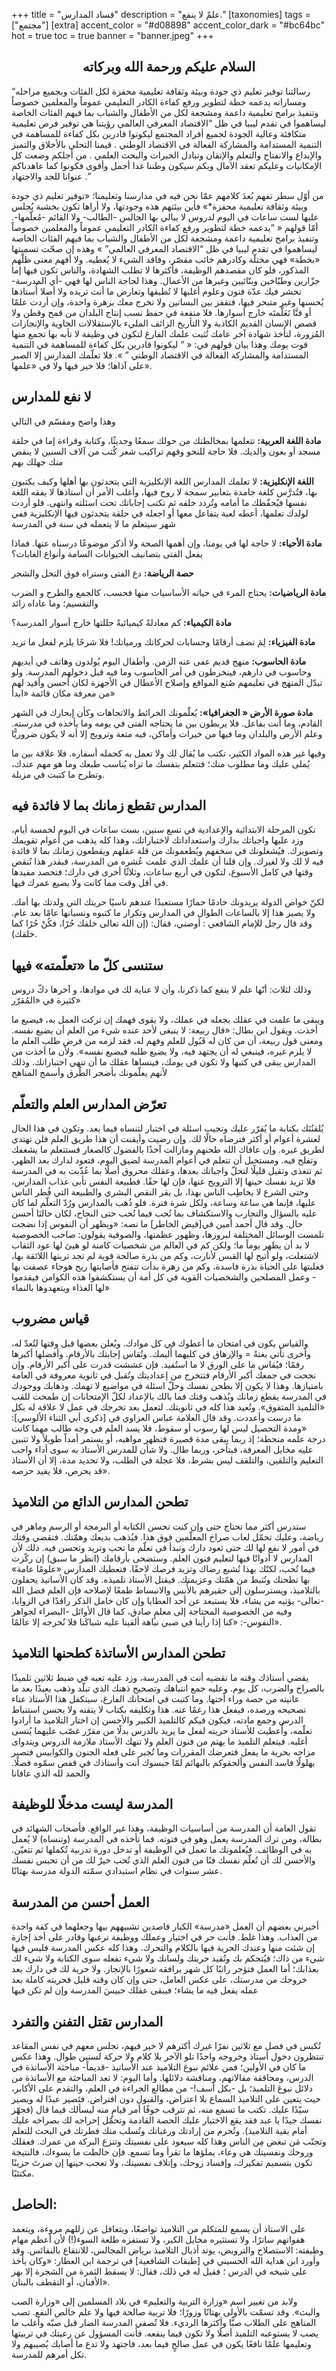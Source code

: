 +++
title = "فساد المدارس"
description = "علمٌ لا ينفع."
[taxonomies]
tags = ["مجتمع"]
[extra]
accent_color = "#d08898"
accent_color_dark = "#bc64bc"
hot = true
toc = true
banner = "banner.jpeg"
+++

<h2 style="text-align:center">السلام عليكم ورحمة الله وبركاته</h2>

<q>رسالتنا توفير تعليم ذي جودة وبيئة وثقافة تعليمية محفزة لكل الفئات وبجميع مراحله ومساراته يدعمه خطة لتطوير ورفع كفاءة الكادر التعليمي  عموماً والمعلمين  خصوصاً وتنفيذ برامج تعليمية داعمة ومشجعة لكل من  الأطفال والشباب بما فيهم الفئات الخاصة ليساهموا في تقدم ليبيا في ظل  “الاقتصاد المعرفي العالمي  رؤيتنا هي توفير فرص تعليمية متكافئة وعالية  الجودة لجميع أفراد المجتمع  ليكونوا قادرين بكل كفاءة للمساهمة في التنمية المستدامة والمشاركة الفعالة في الاقتصاد الوطني . قيمنا التحلي بالأخلاق  والتميز والإبداع والانفتاح  والتعلم والإتقان وتبادل الخبرات والبحث  العلمي . من أجلكم وضعت كل  الإمكانيات وعليكم تعقد الآمال وبكم سيكون  وطننا غدا أجمل وأقوى فكونوا كما عاهدناكم عنوانا للجد والاجتهاد .

من أوّل سطر تفهم بُعدَ كلامهم عمّا نحن فيه في مدارسنا وتعليمنا؛ «توفير  تعليم ذي جودة وبيئة وثقافة تعليمية محفزة*» فأين بيئتهم هذه وجودتها، ولا  أراها تكون بخشبة يُجلس عليها لست ساعات في اليوم لدروس لا يبالي بها  الجالس -الطالب- ولا القائم -مُعلّمها-. أمّا  قولهم « <q>يدعمه خطة لتطوير ورفع كفاءة الكادر التعليمي عموماً والمعلمين  خصوصاً  وتنفيذ برامج تعليمية داعمة ومشجعة لكل من الأطفال والشباب بما  فيهم الفئات الخاصة ليساهموا في تقدم ليبيا في ظل “الاقتصاد المعرفي  العالمي</q> » وهذه إن صحّت تسميتها «بخطة» فهي مختلّة وكادرهم خائب مقصّر، وفاقد الشيء لا  يُعطيه. ولا أفهم معنى ظلّهم المذكور، فلو كان مقصدهم  الوظيفة، فأكثرها لا  تطلب الشهادة، والناس تكون فيها إما جزّارين وطبّاخين وبنّائيين وغيرها من  الأعمال. وهذا لحاجة الناس لها فهي -أي المدرسة-  تحشر فيك عدّة فنون وعلوم  أغلبها لا تُطيقها وتعارض ما أنت تريده ولا أصلا أُستاذها يُحسنها وغير متبحر فيها، فتقفز بين البساتين ولا تخرج معك بزهرة واحدة، وإن أردت علمًا  أو فنَّا تَعَلَّمتَه خارج أسوارها. فلا منفعة في  حفظ نسب إنتاج البلدان من قمح وقطن ولا قصص الإنسان القديم الكاذبة ولا  التأريخ الزائف المليء  بالإستقلالات الخاوية والإنجازات المُزورة، لتأخذ  شهادة آخر عامك تُثبت علمك الفارغ لتكون في وظيفة لا تأبه بها تجمع منها  قوت يومك وهذا بيان  قولهم في: « <q> ليكونوا قادرين بكل كفاءة للمساهمة في التنمية المستدامة  والمشاركة الفعالة في الاقتصاد الوطني </q> ». فلا تعلّمك المدارس إلا الصبر على  آذاها؛ فلا خير فيها ولا في «علمها».</q>

## لا نفع للمدارس

وهذا واضح ومقسّم في التالي

**مادة اللغة العربية:** تتعلمها بمخالطتك من حولك سمعًا  وحديثًا، وكتابة وقراءة  إما في حلقة مسجد أو بعون والديك. فلا حاجة للنحو  وفهم تراكيب شعر كُتب من  آلاف السنين لا ينقص منك جهلك بهم

**اللغة الإنكليزية:** لا تعلمك  المدارس اللغة الإنكليزية التي يتحدثون بها أهلها وكيف يكتبون بها،  فتُدرَّس كلغة جامدة بتعابير  سمجة لا روح فيها، وأغلب الأمر أن أُستاذها لا يفقه اللغة نفسها فيُحفّظك  ما أمامه وتُردد خلفه ثم تكتب إجاباتك تحت  اسئلته وانتهى. فلو أردت لولدك  تعلمها، أعطه لعبة يتفاعل معها أو اجعله في  حلقة يتحدثون فيها الإنكليزية  ففي شهر سيتعلم ما لا يتعمله في سنة في  المدرسة

**مادة الأحياء:** لا حاجة لها في يومنا، وإن أهمها الصحة ولا  أذكر موضوعًا درسناه عنها. فماذا يفعل الفتى بتصانيف الحيوانات السامة  وأنواع الغابات؟

**حصة الرياضة:** دع الفتى وستراه فوق النخل والشجر

**مادة الرياضيات:** يحتاج المرء في حياته الأساسيات منها فحسب، كالجمع والطرح و الضرب والتقسيم؛ وما عاداه زائد

**مادة الكيمياء:** كم معادلةً كيميائيةً حللتها خارج أسوار المدرسة؟

**مادة الفيزياء:** لِمَ تضف أرقامًا وحسابات لحركاتك ورمياتك! فلا شرحًا يلزم لفعل ما تريد

**مادة الحاسوب:** منهج قديم عفى عنه الزمن. وأطفال اليوم  يُولدون وهاتف في أيديهم  وحاسوب في دارهم، فينخرطون في أمر الحاسوب وما  فيه قبل دخولهم المدرسة. ولو تبدّل المنهج في تعليمهم صُنع المواقع وإصلاح  الأعطال في الأجهزة لكان  أحسن وأفيد لهم من معرفة مكان قائمة «ابدأ»

**مادة صورة الأرض «  الجغرافيا»:** يُعلّمونك الخرائط  والاتجاهات وكأن إبحارك في الشهر القادم،  وما أنت بفاعل. فلا يربطون بين  ما يحتاجه الفتى في يومه وما يأخذه في  مدرسته. وعلم الأرض والبلدان وما  فيها من خيرات وأماكن، فيه متعة وترويح  إلا أنه لا يكون ضروريًّا

وفيها غير هذه المواد الكثير، تكتب ما  يُقال لك ولا تعمل به كحمله  أسفاره. فلا علاقة بين ما يُملى عليك وما مطلوب منك؛ فتتعلم بنفسك ما تراه  يُناسب طبعك وما هو مهم عندك، وتطرح ما كتبت في مزبلة.

## المدارس تقطع زمانك بما لا فائدة فيه

تكون المرحلة  الابتدائية والإعدادية في تسع سنين، بست ساعات في اليوم لخمسة  أيام، وزد  عليها واجباتك بدارك واستعداداتك لاختباراتك، وهذا كله يذهب من  أعوام  تقويمك وتصويرك. فيُشغلونك في سخفهم ويُطعمونك من قلة عقلهم ويقطعون  زمانك بما لا فائدة فيه لا لك ولا لغيرك. وإن قلنا أن علمك الذي علمت عُشره من  المدرسة، فبقدر هذا نُنقص وقتها في كامل الأسبوع، لتكون في أربع ساعات،  وثلاثًا أخرى في دارك؛ فتحصد مفيدها في أقل وقت مما كانت ولا يضيع عمرك   فيها.

لكنّ خواص الدولة يريدونك خادمًا حمارًا مستعبدًا عندهم  ناسيًا حريتك  التي ولدتك بها أمك. ولا يصير هذا إلا بالساعات الطوال في  المدارس وتكرار  ما كتبوه ونسيانها عامًا بعد عام. وقد قال رجل للإمام  الشافعي : أوصني،  فقال: (إن الله تعالى خلقك حُرًا، فكُنْ حُرًا كما خلقك).

## ستنسى كلّ ما «تعلّمته» فيها

وذلك لثلاث: أنّها علم لا ينفع كما ذكرنا، وأن لا عناية لك في موادها، و آخرها دكّ دروس كثيرة في «المُقرّر»

ويبقى ما علمت في عقلك بجعله في عملك، ولا يقوى فهمك إن تركت العمل به،  فيضيع ما أخذت. ويقول ابن بطال: «قال ربيعة: لا ينبغى لأحد عنده شيء من  العلم أن  يضيع نفسه. ومعنى قول ربيعة، أن من كان له قَبُول للعلم وفهم له، فقد لزمه  من فرض طلب العلم ما لا يلزم غيره، فينبغي له أن يجتهد فيه، ولا يضيع طلبه  فيضيع نفسه». ولأن ما أخذت من المدارس يبقى في كتبها ولا تكون في يومك،  فينساها عقلك ما أن تنهي اختباراتك. وذلك لأنهم يعلّمونك بأضجر الطُرق  وأسمج المناهج

## تعرّض المدارس العلم والتعلّم

يُلقنُنَك بكتابة ما يُقرّر عليك وتجيب اسئلة في اختبار لتنساه فيما بعد. وتكون في  هذا الحال لعشرة  أعوام أو أكثر فترضاه حالًا لك. وإن رضيت وأيقنت أن هذا  طريق العلم فلن  تهتدي لطريق غيره. وإن عافاك الله طحنهم ومازالت آخذًا  بالفضول كالصغار  فستتعلم ما يشغفك وتفلح فيه. ومستحيل أن تتعلم في أعوام  المدرسة لضيق  اليوم، فتعود لدارك بعد الظهر، ثم تتغذى وتقيل قليلًا لتحلّ  واجباتك  بعدها، وعقلك محروق أصلًا بما عُذّبت به في المدرسة فلا تريد نفسك  حينها  إلا الترويح عنها، فإن لها حقًا. فطبيعة النفس تأبى عذاب المدارس،  وحتى  الشرع لا يخاطِب الناس بهذا، بل يقر النقص البشري والطبيعة التي فُطر   الناس عليها، فإنما هي ساعة وساعة، ولكل شرة فترة. فلو ذُهب بالمدارس ورُدّ التعلّم لما كان عليه بالسؤال والتجارب والاستكشاف بما تُحب فيما تُحب حتى النجاح، لكان حالنَا أحسن حال. وقد قال أحمد أمين في[فيض الخاطر] ما نصه: «ويظهر أن النفوس إذا نضجت تلمست  الوسائل المختلفة لبروزها، وظهور عظمتها، والصوفية يقولون: صاحب الخصوصية  لا بد أن يظهر يوماً ما؛ ولكن كم في العالم من شخصيات كامنة لو هيئ لها  عود الثقاب لاشتعلت، ولو أتيح لها القبس لأنارت، وكم من بذرة صالحة قوية لم  تجد تربتها اللائقة بها، فغلبتها على الحياة بذرة فاسدة، وكم من زهرة  بدأت  تتفتح فأصابتها ريح هوجاء عصفت بها - وعمل المصلحين والشخصيات القوية في كل أمة أن يستكشفوا هذه الكوامن فيقدموا لها الغذاء ويتعهدوها بالنماء»

## قياس مضروب

والقياس يكون في امتحان ما أعطوك في كل موادك. ويُعلن بعضها قبل وقتها لتُعدّ له،  وأخرى تأتي بغتةً = والإرهاق في  كليهما أَليمك. وتُقاس إجابتك بالأرقام.  وأفضلها أكبرها رقمًا؛ فيُقاس ما  على الورق لا ما استُفيد. فإن غششت قدرت  على أكبر الأرقام. وإن نجحت في  جمعك أكبر الأرقام فتتخرج من إعداديتك  وتُقبل في ثانوية معروفة في العامة  بامتيازها. وهذا لا يكون إلا بطحن نفسك  وحلّ اسئلة في مواضيع لا تهمك.  وذهابك ووجودك في المدرسة يقطع زمانك ويُذهب وقتك فما بالك بالإعداد لكلّ  الإمتحانات إن طمحت للقب «التلميذ المتفوق».  وتُعيد هذا كله في ثانويتك.  لتعمل بعد تخرجك في عمل لا علاقة له بكل ما  درست وأعددت. وقد قال العلامة عباس العزاوي في [ذكرى أبي الثناء  الألوسي]: «ومدة  التحصيل ليس لها رسوب أو سقوط، فلا يسد العلم في وجه طالب  مهما كانت درجة  علمه منحطة؛ إذ ربما يبقى مدة قصيرة فتظهر مواهبه، أو يستمر أمداً طويلاً  ولا تتبين عليه مخايل المعرفة، فيتأخر، وربما طال. ولا شأن  للمدرس الأستاذ به سوى أداء واجب التعليم والتلقين، والتلقف ليس بشرط، فلا  عجلة في  الطلب، ولا تحديد مدة، إلا أن الأستاذ قد يحرص، فلا يفيد حرصه».

## تطحن المدارس الدائع من التلاميذ

ستدرس أكثر مما تحتاج  حتى وإن كنت تحسن الكتابة أو البرمجة أو الرسم وماهر في  رياضة، وعليك  تحمّل لعاب صراخ المعلّمين فوق هذا. فيُذهب بديعك وهمّتك.  فتقضي وقتك في  أمور لا نفع لها لك حتى تعود دارك وتبدأ في تعلّم ما تحب  وتريد وتحسن فيه. ذلك لأن المدارس لا أدواتًا فيها لتعليم فنون العلم.  وستضحى بأرقامك  (انظر ما سبق) إن ركّزت فيما تُحب، لكنّك بهذا تُشبع رضاك  وتزيد فرصك  لاحقًا. فتعطيك المدارس «علومًا عامة» بها تطحنك وتُثبط من همّتك وعزيمتك. فيقتل  الأستاذ تلميذه. وقد كان الأساتيذ يحفلون بالتلاميذ، ويسترسلون إلى حقيرهم بالأُنس  والانبساط  طمعًا لإصلاحه فإن العلم فضل الله -تعالى- يؤتيه من يشاء، فلا  يستبعد عن  أحد العطايا وإن كان خامل الذكر راقدًا في الزوايا، وفيه من  الخصوصية  المحتاجة إلى معلمٍ صادق، كما قال الأوائل -البصراء لجواهر  النفوس-: «كنا  إذا رأينا في صبي نباهة ألقينا عليه شباكَنا فلا نُخرجه إلا عالمًا».

## تطحن المدارس الأساتذة كطحنها التلاميذ

يقضي أستاذك وقته  ما تقضيه أنت في المدرسة، وزد عليه تعبه في ضبط ثلاثين  تلميذًا بالصراخ  والضرب، كل يوم. وعليه جمع انتباهك وتصحيح ذهنك الذي تبلّد وذهب بعيدًا بعد ما عانيته من حصة وراء أختها. وما كتبت في امتحانك  الفارغ، سيتكفل هذا  الأستاذ عناء تصحيحه ورصده، فيفعل هذا رغمًا عنه. هذا  وتكليفه بكتاب لا  يتقنه ولا يحسن استنباط الدرس وجمع مادته، فيكون فيكم  كالتلميذ الكبير والأحسن إن اختار التلاميذ ما أرادوا تعلّمه، وأُعطيت  للأستاذ حريته لفعل  ما يريد بالدرس بدلًا من مقرّر غصّب عليهما يُنسى  أغلبه. فيتعلم التلميذ  ما يهتم من فنون العلم ولا تنهك الأستاذ ملازمة  الدروس ويتدواى مزاجه  بحرية ما يفعل فتعرضك المقررات وما تُجبر على  فعله الجنون والكوابيس فتصير بهلولًا فاسد  النفس وألحقوكم بالبهائم لمّا  حبسوك أنت وأستاذك في قفص سمّوه فصلًا.  والحمد لله الذي عافانا

## المدرسة ليست مدخلًا للوظيفة

تقول العامة أن المدرسة من  أساسيات الوظيفة، وهذا غير الواقع. فأصحاب الشهائد  في بطالة، ومن ترك  المدرسة يعمل وهو في فتوته. فما تأخذه في المدرسة  (وتنساه) لا يُعمل به في الوظائف. فيُعلمونك ما تعمل في الوظيفة أو تدخل  دورة تدربية تُكملها ثم  تتعيّن. والأحسن لك أن تُعلّم نفسك فنًا من فنون  العلم الذي تُحب خيرٌ لك  من أن تحبس نفسك عشر سنوات في نظام استبدادي سمّته الدولة مدرسة بهتانًا.

## العمل أحسن من المدرسة

أخبرني بعضهم أن العمل «مدرسة»  الكبار قاصدين تشبيههم بيها وجعلهما في كفة واحدة  من العذاب. وهذا غلط.  فأنت حر في اختيار وعملك ووظيفة ترغبها وقادر على أخذ إجازة إن شئت منها  وعندك الحرية فيها بالكلام والتحرك. وهذا كله عكس  المدرسة فليس فيها شيء  من ذاك؛ فيُتحكم بك وتُقيد حريتك ولسانك ولا شيء  تفعله سوى الكتابة ولا  شيء لك بعذابك؛ أما العمل فتؤجر راتبًا كل شهر  يرافقه شعورًا بالإنجاز.  ولا حرية لك في دارك بعد خروجك من مدرستك، على عكس العامل، حتى وإن كان  وقته قليل فحريته كاملة بعد عمله يفعل فيه ما يشاء؛  فيبقى عقلك حبيسَ  المدرسة وإن لم تكن فيها

## المدارس تقتل التفنن والتفرد


تُكبس في فصل مع ثلاثين  نفرًا غيرك أكثرهم لا خير فيهم، تجلس معهم في نفس  المقاعد تنتظرون دخول  أستاذ وخروجه واحدًا تلو الآخر بلا كلام ولا حركة  لسنين طوال. وهذا عكس ما كان في الأولين؛ فمن علائم نبوغ التلاميذ عند  الأساتيذ -قديماً- مباحثة  الأساتذة في الدرس، ومحاققة مقالاتهم، ومناقشة  دلائلها. وأما اليوم: لا  تعد المباحثة مع الأساتذة من دلائل نبوغ التلميذ؛  بل -بكل أسف!- من مطالع  الجراءة في العلم، والتقدم على الأكابر، حيث يتعين  على التلاميذ السماع  بلا اعتراض، والقبول دون افتراض. فتَصير عبدًا له  ويصير سيّدًا عليك. تكتب ما تسمع منه، ثم تترقب خوفًا أمر قيامٍ منه ليسألك فيما قال (فجهّز نفسك  جيدًا يا عبد فقد يقع الاختيار عليك الحصة القادمة  وتحمّل إحراجه لك  بصراخه عليك أمام بقية التلاميذ). وتُحرم من إرادتك  ورغباتك وتُسلب منك  فطرتك في البحث للتعلم وتجنّب مَن تبغض مِن الناس وهذا  كله سيعود على  نفسيتك وتنزع البركة من عمرك. ‏فعقلك وروحك ونفسيتك هي وعاء، يملؤها ما  تقرأ وما تسمع. فإن خالطت ما يسوءك، فالنتيجة تكون بتسميم  تفكيرك، وإفساد  روحك، وإتلاف نفسيتك، ولا تعجب حينها إن صرتَ حزينًا  مكتئبًا.
## الحاصل:

على الاستاذ أن يسمع للمتكلم من التلاميذ  تواضعًا، ويتغافل عن زللهم مروءة،  ويتغمد هفواتهم ساترًا، ولا تستثيره  مخايل الكبر، ولا تستفزه طلعة السوء(!) لأن أعظم مهام وظيفته: الاستصلاح  والترويض، يوتد أذيال التلاميذ برياض  المجالس، للانتفاع بالنفائس. وقد وأورد ابن هداية الله الحسيني في  [طبقات الشافعية] في ترجمة ابن  العطار: «وكان يأخذ على شيخه في الدرس ؛  فقيل له في ذلك، فقال: لا يسقط  الثمرة من الشجرة إلا بهز الأفنان، أو  التقطف بالبنان».

ولابد من تغيير اسم «وزارة التربية والتعليم» في  بلاد المسلمين إلى  «وزارة الصب والبث». وقد تسمّت بالأولى بهتانًا وزورًا؛  فلا تربية صالحة  فيها ولا علم خالص النفع. تصب المناهج على الطلاب صبًّا  وأكثرها الرديء.  فلا تُصفي المدرسة الضار قبل صبّه وأغلب ما يصب لا يستوعبه التلميذ أصلًا  ولا تكون فيما ينفعه. فأنت المسؤول عن رعيتك في تربيتها  وتعليمها علمًا  نافعًا يكون في عمل صالحٍ فيما بعد، فاجتهد ولا تدع ما  أصابك يُصيبهم ولا  تكل أمرهم للمدرسة.

